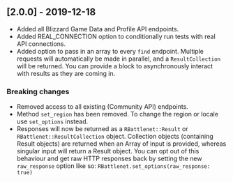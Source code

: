 ## [2.0.0] - 2019-12-18
- Added all Blizzard Game Data and Profile API endpoints.
- Added REAL_CONNECTION option to conditionally run tests with real API connections.
- Added option to pass in an array to every `find` endpoint. Multiple requests will automatically be made in parallel, and a `ResultCollection` will be returned. You can provide a block to asynchronously interact with results as they are coming in.

### Breaking changes
- Removed access to all existing (Community API) endpoints.
- Method `set_region` has been removed. To change the region or locale use `set_options` instead.
- Responses will now be returned as a `RBattlenet::Result` or `RBattlenet::ResultCollection` object. Collection objects (containing Result objects) are returned when an Array of input is provided, whereas singular input will return a Result object. You can opt out of this behaviour and get raw HTTP responses back by setting the new `raw_response` option like so: `RBattlenet.set_options(raw_response: true)`
